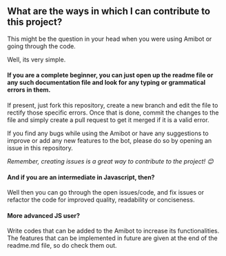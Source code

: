 ## What are the ways in which I can contribute to this project?

This might be the question in your head when you were using Amibot or going through the code.

Well, its very simple.

#### If you are a complete beginner, you can just open up the readme file or any such documentation file and look for any typing or grammatical errors in them. 

If present, just fork this repository, create a new branch and edit the file to rectify those specific errors. Once that is done, commit the changes to the file and simply create a pull request to get it merged if it is a valid error.

If you find any bugs while using the Amibot or have any suggestions to improve or add any new features to the bot, please do so by opening an issue in this repository.

_Remember, creating issues is a great way to contribute to the project! 😊_


#### And if you are an intermediate in Javascript, then?

Well then you can go through the open issues/code, and fix issues or refactor the code for improved quality, readability or conciseness.


#### More advanced JS user? 

Write codes that can be added to the Amibot to increase its functionalities. The features that can be implemented in future are given at the end of the readme.md file, so do check them out.

